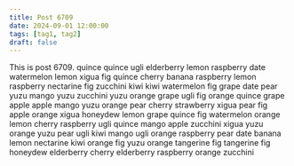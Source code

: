 ```yaml
---
title: Post 6709
date: 2024-09-01 12:00:00
tags: [tag1, tag2]
draft: false
---
```

This is post 6709.
quince
quince
ugli
elderberry
lemon
raspberry
date
watermelon
lemon
xigua
fig
quince
cherry
banana
raspberry
lemon
raspberry
nectarine
fig
zucchini
kiwi
kiwi
watermelon
fig
grape
date
pear
yuzu
mango
yuzu
zucchini
yuzu
orange
grape
ugli
fig
orange
quince
grape
apple
apple
mango
yuzu
orange
pear
cherry
strawberry
xigua
pear
fig
apple
orange
xigua
honeydew
lemon
grape
quince
fig
watermelon
orange
lemon
cherry
raspberry
ugli
quince
mango
apple
zucchini
xigua
yuzu
orange
yuzu
pear
ugli
kiwi
mango
ugli
orange
raspberry
pear
date
banana
lemon
nectarine
kiwi
orange
fig
yuzu
orange
tangerine
fig
tangerine
fig
honeydew
elderberry
cherry
elderberry
raspberry
orange
zucchini
